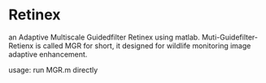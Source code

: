 # Retinex
an Adaptive Multiscale Guidedfilter Retinex using matlab.
Muti-Guidefilter-Retienx is called MGR for short, it designed for wildlife monitoring image adaptive enhancement.

usage:
run MGR.m directly
